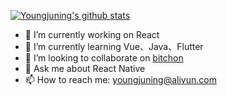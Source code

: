<!--
**youngjuning/youngjuning** is a ✨ _special_ ✨ repository because its `README.md` (this file) appears on your GitHub profile.

Here are some ideas to get you started:

- 🔭 I’m currently working on ...
- 🌱 I’m currently learning ...
- 👯 I’m looking to collaborate on ...
- 🤔 I’m looking for help with ...
- 💬 Ask me about ...
- 📫 How to reach me: ...
- 😄 Pronouns: ...
- ⚡ Fun fact: ....
https://github.com/anuraghazra/github-readme-stats
-->

[![Youngjuning's github stats](https://github-readme-stats.vercel.app/api?username=youngjuning&show_icons=true)](https://github.com/youngjuning/youngjuning)

- 🔭 I’m currently working on React
- 🌱 I’m currently learning Vue、Java、Flutter
- 👯 I’m looking to collaborate on [bitchon](https://github.com/bitchon)
- 💬 Ask me about React Native
- 📫 How to reach me: youngjuning@aliyun.com
